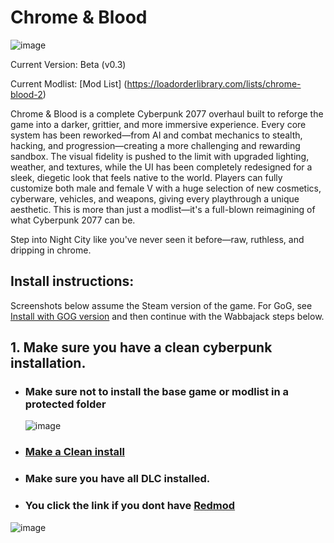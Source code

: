 # Chrome & Blood
![image](https://github.com/user-attachments/assets/e16c83b3-bcf5-44ec-ad41-00847db8a5ea)

  Current Version: Beta (v0.3)
  
  Current Modlist: [Mod List] (https://loadorderlibrary.com/lists/chrome-blood-2)

Chrome & Blood is a complete Cyberpunk 2077 overhaul built to reforge the game into a darker, grittier, and more immersive experience. Every core system has been reworked—from AI and combat mechanics to stealth, hacking, and progression—creating a more challenging and rewarding sandbox. The visual fidelity is pushed to the limit with upgraded lighting, weather, and textures, while the UI has been completely redesigned for a sleek, diegetic look that feels native to the world. Players can fully customize both male and female V with a huge selection of new cosmetics, cyberware, vehicles, and weapons, giving every playthrough a unique aesthetic. This is more than just a modlist—it's a full-blown reimagining of what Cyberpunk 2077 can be.

Step into Night City like you've never seen it before—raw, ruthless, and dripping in chrome.



## Install instructions:

Screenshots below assume the Steam version of the game. For GoG, see [Install with GOG version](https://github.com/Gallahorn/Ultraviolence/blob/main/Advanced%20features.md#installation-with-gog-version) and then continue with the Wabbajack steps below.

## 1. Make sure you have a clean cyberpunk installation.

  - ### Make sure not to install the base game or modlist in a protected folder
     ![image](https://github.com/user-attachments/assets/7a1892e8-70d0-4a3d-b62c-e09d23c2168c)

  - ### [Make a Clean install](https://support.cdprojektred.com/en/cyberpunk/pc/sp-technical/issue/2233/how-do-i-perform-a-clean-install-of-the-game)
  - ### Make sure you have all DLC installed.
  - ### You click the link if you dont have [Redmod](https://store.steampowered.com/app/2060310/Cyberpunk_2077_REDmod/)
![image](https://github.com/Gallahorn/Ultraviolence/assets/13502434/8ef9cd6b-1ad3-489e-b847-6a5211c1541d)
